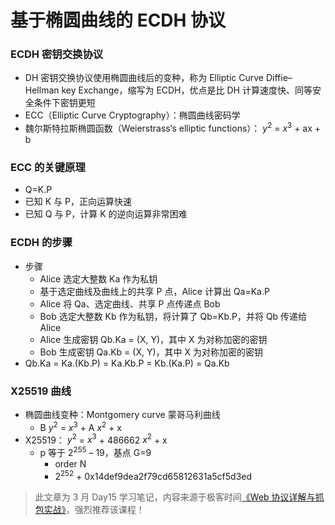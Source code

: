 # 基于椭圆曲线的 ECDH 协议

### ECDH 密钥交换协议

* DH 密钥交换协议使用椭圆曲线后的变种，称为 Elliptic Curve Diffie–Hellman key Exchange，缩写为 ECDH，优点是比 DH 计算速度快、同等安全条件下密钥更短
* ECC（Elliptic Curve Cryptography）：椭圆曲线密码学
* 魏尔斯特拉斯椭圆函数（Weierstrass‘s elliptic functions）： $y^2$ = $x^3$ + ax + b

### ECC 的关键原理

* Q=K.P
* 已知 K 与 P，正向运算快速
* 已知 Q 与 P，计算 K 的逆向运算非常困难

### ECDH 的步骤

* 步骤
  - Alice 选定大整数 Ka 作为私钥
  - 基于选定曲线及曲线上的共享 P 点，Alice 计算出 Qa=Ka.P
  - Alice 将 Qa、选定曲线、共享 P 点传递点 Bob
  - Bob 选定大整数 Kb 作为私钥，将计算了 Qb=Kb.P，并将 Qb 传递给 Alice
  - Alice 生成密钥 Qb.Ka = (X, Y)，其中 X 为对称加密的密钥
  - Bob 生成密钥 Qa.Kb = (X, Y)，其中 X 为对称加密的密钥
* Qb.Ka = Ka.(Kb.P) = Ka.Kb.P = Kb.(Ka.P) = Qa.Kb

### X25519 曲线
* 椭圆曲线变种：Montgomery curve 蒙哥马利曲线
  - B $y^2$ = $x^3$ + A $x^2$ + x
* X25519： $y^2$ = $x^3$ + 486662 $x^2$ + x
  - p 等于 $2^255$ – 19，基点 G=9
    - order N
    - $2^252$ + 0x14def9dea2f79cd65812631a5cf5d3ed

> 此文章为 3 月 Day15 学习笔记，内容来源于极客时间[《Web 协议详解与抓包实战》](http://gk.link/a/11UWp)，强烈推荐该课程！
